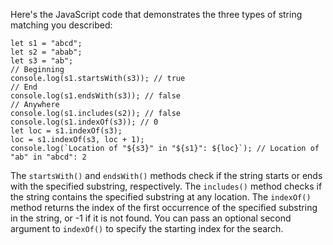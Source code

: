 Here's the JavaScript code that demonstrates the three types of string matching you described:
```
let s1 = "abcd";
let s2 = "abab";
let s3 = "ab";
// Beginning
console.log(s1.startsWith(s3)); // true
// End
console.log(s1.endsWith(s3)); // false
// Anywhere
console.log(s1.includes(s2)); // false
console.log(s1.indexOf(s3)); // 0
let loc = s1.indexOf(s3);
loc = s1.indexOf(s3, loc + 1);
console.log(`Location of "${s3}" in "${s1}": ${loc}`); // Location of "ab" in "abcd": 2
```
The `startsWith()` and `endsWith()` methods check if the string starts or ends with the specified substring, respectively. The `includes()` method checks if the string contains the specified substring at any location. The `indexOf()` method returns the index of the first occurrence of the specified substring in the string, or -1 if it is not found. You can pass an optional second argument to `indexOf()` to specify the starting index for the search.

